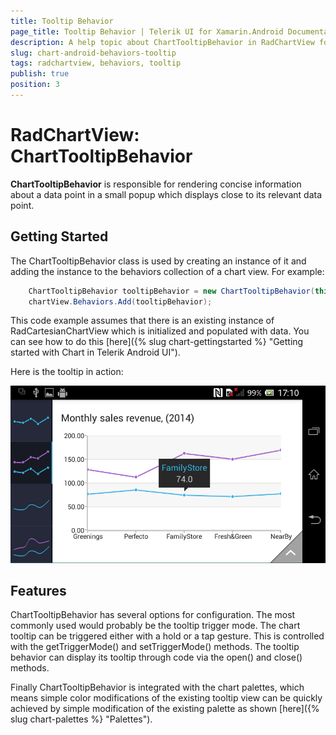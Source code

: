 ```yaml
---
title: Tooltip Behavior
page_title: Tooltip Behavior | Telerik UI for Xamarin.Android Documentation
description: A help topic about ChartTooltipBehavior in RadChartView for Android.
slug: chart-android-behaviors-tooltip
tags: radchartview, behaviors, tooltip
publish: true
position: 3
---
```


# RadChartView: ChartTooltipBehavior

**ChartTooltipBehavior** is responsible for rendering concise information about a data point in a small popup which displays close
to its relevant data point.

## Getting Started

The ChartTooltipBehavior class is used by creating an instance of it and adding the instance to the behaviors collection of a chart view.
For example:


```C#
	ChartTooltipBehavior tooltipBehavior = new ChartTooltipBehavior(this);
	chartView.Behaviors.Add(tooltipBehavior);
```

This code example assumes that there is an existing instance of RadCartesianChartView which is initialized and populated with data. You
can see how to do this [here]({% slug chart-gettingstarted %} "Getting started with Chart in Telerik Android UI").

Here is the tooltip in action:

![TelerikUI-Tooltip](images/tooltip.png "Tooltip used in line cartesian chart.")

## Features
ChartTooltipBehavior has several options for configuration. The most commonly used would probably be the tooltip trigger mode. The chart tooltip
can be triggered either with a hold or a tap gesture. This is controlled with the getTriggerMode() and setTriggerMode() methods. The tooltip
behavior can display its tooltip through code via the open() and close() methods.

Finally ChartTooltipBehavior is integrated with the chart palettes, which means simple color modifications of the existing tooltip view can
be quickly achieved by simple modification of the existing palette as shown [here]({% slug chart-palettes %} "Palettes").
